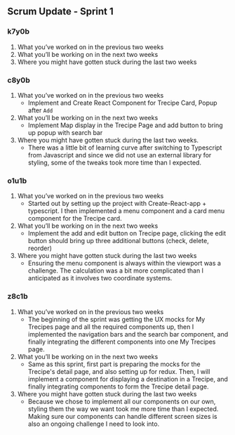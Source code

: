## Scrum Update - Sprint 1

### k7y0b

1. What you’ve worked on in the previous two weeks
2. What you’ll be working on in the next two weeks
3. Where you might have gotten stuck during the last two weeks

### c8y0b

1. What you’ve worked on in the previous two weeks
    - Implement and Create React Component for Trecipe Card, Popup after `Add`
2. What you’ll be working on in the next two weeks
    - Implement Map display in the Trecipe Page and add button to bring up popup with search bar 
3. Where you might have gotten stuck during the last two weeks.
    - There was a little bit of learning curve after switching to Typescript from Javascript and since we did not use an external library for styling, some of the tweaks took more time than I expected.


### o1u1b

1. What you’ve worked on in the previous two weeks
    - Started out by setting up the project with Create-React-app + typescript. I then implemented a menu component and a card menu component for the Trecipe card.
2. What you’ll be working on in the next two weeks
    - Implement the add and edit button on Trecipe page, clicking the edit button should bring up three additional buttons (check, delete, reorder)
3. Where you might have gotten stuck during the last two weeks
    - Ensuring the menu component is always within the viewport was a challenge. The calculation was a bit more complicated than I anticipated as it involves two coordinate systems.

### z8c1b

1. What you’ve worked on in the previous two weeks
   - The beginning of the sprint was getting the UX mocks for My Trecipes page and all the required components up, then I implemented the navigation bars and the search bar component, and finally integrating the different components into one My Trecipes page.
2. What you’ll be working on in the next two weeks
   - Same as this sprint, first part is preparing the mocks for the Trecipe's detail page, and also setting up for redux. Then, I will implement a component for displaying a destination in a Trecipe, and finally integrating components to form the Trecipe detail page.
3. Where you might have gotten stuck during the last two weeks
   - Because we chose to implement all our components on our own, styling them the way we want took me more time than I expected. Making sure our components can handle different screen sizes is also an ongoing challenge I need to look into.
